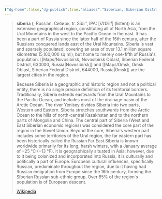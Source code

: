 ```yaml
---
{"dg-home":false,"dg-publish":true,"aliases":"Siberian, Siberian District, Siberia","locations":"siberian, siberia, Сибирь, Sibir'","tag":null,"date":null,"location":[65.2729258,95.48990318530036],"title":"Siberian Federal District","permalink":"/siberian-federal-district/","dgHomeLink":true,"dgPassFrontmatter":true}
---
```



> **siberia** (; Russian: Сибирь, tr. Sibir', IPA: [sʲɪˈbʲirʲ] (listen)) is an extensive geographical region, constituting all of North Asia, from the Ural Mountains in the west to the Pacific Ocean in the east. It has been a part of Russia since the latter half of the 16th century, after the Russians conquered lands east of the Ural Mountains. Siberia is vast and sparsely populated, covering an area of over 13.1 million square kilometres (5,100,000 sq mi), but home to merely one-fifth of Russia's population. [[Maps/Novosibirsk, Novosibirsk Oblast, Siberian Federal District, 630000, Russia|Novosibirsk]] and [[Maps/Omsk, Omsk Oblast, Siberian Federal District, 644000, Russia|Omsk]] are the largest cities in the region.
>
> Because Siberia is a geographic and historic region and not a political entity, there is no single precise definition of its territorial borders. Traditionally, Siberia extends eastwards from the Ural Mountains to the Pacific Ocean, and includes most of the drainage basin of the Arctic Ocean. The river Yenisey divides Siberia into two parts, Western and Eastern. Siberia stretches southwards from the Arctic Ocean to the hills of north-central Kazakhstan and to the northern parts of Mongolia and China. The central part of Siberia (West and East Siberian economic regions) was considered the core part of the region in the Soviet Union. Beyond the core, Siberia's western part includes some territories of the Ural region, the far eastern part has been historically called the Russian Far East.Siberia is known worldwide primarily for its long, harsh winters, with a January average of −25 °C (−13 °F). It is geographically situated in Asia; however, due to it being colonized and incorporated into Russia, it is culturally and politically a part of Europe. European cultural influences, specifically Russian, predominate throughout the region, due to it having had Russian emigration from Europe since the 16th century, forming the Siberian Russian sub-ethnic group. Over 85% of the region's population is of European descent.
>
> [Wikipedia](https://en.wikipedia.org/wiki/Siberia)
